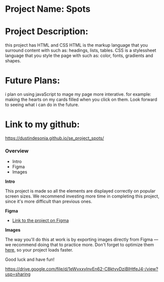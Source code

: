 # Project Name: Spots

# Project Description:

this project has HTML and CSS
HTML is the markup language that you surround content with such as: headings, lists, tables.
CSS is a stylessheet language that you style the page with such as:
color, fonts, gradients and shapes.

# Future Plans:

i plan on using javaScript to mage my page more interative. for example: making the hearts on my cards filled when you click on them.
Look forward to seeing what i can do in the future.

# Link to my github:

https://dustindesonia.github.io/se_project_spots/

### Overview

- Intro
- Figma
- Images

**Intro**

This project is made so all the elements are displayed correctly on popular screen sizes. We recommend investing more time in completing this project, since it's more difficult than previous ones.

**Figma**

- [Link to the project on Figma](https://www.figma.com/file/BBNm2bC3lj8QQMHlnqRsga/Sprint-3-Project-%E2%80%94-Spots?type=design&node-id=2%3A60&mode=design&t=afgNFybdorZO6cQo-1)

**Images**

The way you'll do this at work is by exporting images directly from Figma — we recommend doing that to practice more. Don't forget to optimize them [here](https://tinypng.com/), so your project loads faster.

Good luck and have fun!

https://drive.google.com/file/d/1eWvxxylnvEn62-C8ktyvDziBIHtfeJ4-/view?usp=sharing
